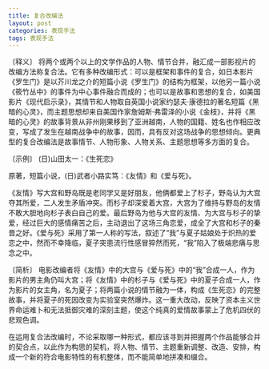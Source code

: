```yaml
---
title: 复合改编法
layout: post
categories: 表现手法
tags: 表现手法
---
```


〔释义〕 将两个或两个以上的文学作品的人物、情节合并，融汇成一部影视片的改编方法称复合法。它有多种改编形式：可以是框架和事件的复合，如日本影片《罗生门》是以芥川龙之介的短篇小说《罗生门》的结构为框架，以他另一篇小说《筱竹丛中》的事件为中心事件融合而成的；也可以是故事和思想的复合，如美国影片《现代启示录》，其情节和人物取自英国小说家约瑟夫·康德拉的著名短篇《黑暗的心灵》，而主题思想却来自美国作家詹姆斯·弗雷泽的小说《金枝》，并将《黑暗的心灵》的故事背景从非州刚果移到了亚洲越南，人物的国籍、姓名也作相应改变，写成了发生在越南战争中的故事，因而，具有反对这场战争的思想倾向。更典型的复合改编法是故事情节、人物形象、人物关系、主题思想等多方面的复合。

〔示例〕 (日)山田太一：《生死恋》

原著，短篇小说，(日)武者小路实笃：《友情》和《爱与死》。

《友情》写大宫和野岛既是老同学又是好朋友，他俩都爱上了杉子，野岛认为大宫夺其所爱，二人发生矛盾冲突。而杉子却深爱着大宫，大宫为了维持与野岛的友情不敢大胆地向杉子表白自己的爱。最后野岛为他与大宫的友情、为大宫与杉子的挚爱，经过巨大的感情痛苦之后，主动退出了这场三角恋爱，成全了大宫和杉子的秦晋之好。《爱与死》采用了第一人称的写法，叙述了“我”与夏子姑娘处于炽热的爱恋之中，然而不幸降临，夏子突患流行性感冒猝然而死，“我”陷入了极端悲痛与思念之中。

〔简析〕 电影改编者将《友情》中的大宫与《爱与死》中的“我”合成一人，作为影片的男主角仍叫大宫；将《友情》中的杉子与《爱与死》中的夏子合成一人，作为影片的女主角，名为夏子；将两篇小说的情节融为一体，构成《生死恋》的完整故事，并将夏子的死因改变为实验室突然爆炸。这一重大改动，反映了资本主义世界命运难卜和无法抵御灾难的深刻主题，使这个纯真的爱情故事蒙上了危机四伏的悲观色调。

在运用复合法改编时，不论采取哪一种形式，都应该寻到并把握两个作品能够合并的契合点，以此作为构思的契机，将人物、情节、主题重新调整、改造、安排，构成一个新的符合电影特性的有机整体，而不能简单地拼凑和缀合。 